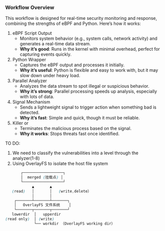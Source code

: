 ### Workflow Overview

This workflow is designed for real-time security monitoring and response, combining the strengths of eBPF and Python. Here’s how it works:

1. eBPF Script Output
   - Monitors system behavior (e.g., system calls, network activity) and generates a real-time data stream.
   - **Why it’s good**: Runs in the kernel with minimal overhead, perfect for capturing events quickly.
2. Python Wrapper
   - Captures the eBPF output and processes it initially.
   - **Why it’s useful**: Python is flexible and easy to work with, but it may slow down under heavy load.
3. Parallel Analyzer
   - Analyzes the data stream to spot illegal or suspicious behavior.
   - **Why it’s strong**: Parallel processing speeds up analysis, especially with lots of data.
4. Signal Mechanism
   - Sends a lightweight signal to trigger action when something bad is detected.
   - **Why it’s fast**: Simple and quick, though it must be reliable.
5. Killer or 
   - Terminates the malicious process based on the signal.
   - **Why it works**: Stops threats fast once identified.

TO DO:

1. We need to classify the vulnerabilities into a level through the analyzer(1-8)
2. Using OverlayFS to isolate the host file system

```scss
       ┌──────────────────┐
       │  merged (挂载点) │
       └──────────────────┘
            ▲       ▲
   (read)   │       │   (write,delete）  
            │       │
    ┌───────┴───────┴───────┐
    │   OverlayFS 文件系统    │
    └───────┬───────┬───────┘
   lowerdir  │   upperdir
(read only)  │ (write)
             └── workdir （OverlayFS working dir）

```

